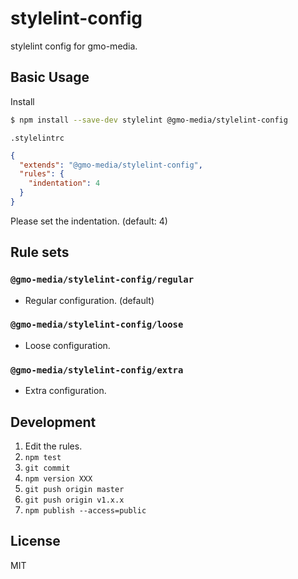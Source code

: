 # stylelint-config

stylelint config for gmo-media.

## Basic Usage

Install

```bash
$ npm install --save-dev stylelint @gmo-media/stylelint-config
```

`.stylelintrc`

```json
{
  "extends": "@gmo-media/stylelint-config",
  "rules": {
    "indentation": 4
  }
}
```

Please set the indentation. (default: 4)

## Rule sets

### `@gmo-media/stylelint-config/regular`
* Regular configuration. (default)

### `@gmo-media/stylelint-config/loose`
* Loose configuration.

### `@gmo-media/stylelint-config/extra`
* Extra configuration.

## Development
1. Edit the rules.
2. `npm test`
3. `git commit`
4. `npm version XXX`
5. `git push origin master`
6. `git push origin v1.x.x`
7. `npm publish --access=public`

## License

MIT
